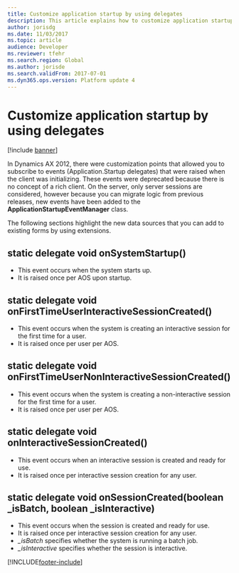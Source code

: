 ```yaml
---
title: Customize application startup by using delegates
description: This article explains how to customize application startup by using delegates.
author: jorisdg
ms.date: 11/03/2017
ms.topic: article
audience: Developer
ms.reviewer: tfehr
ms.search.region: Global
ms.author: jorisde
ms.search.validFrom: 2017-07-01
ms.dyn365.ops.version: Platform update 4
---
```


# Customize application startup by using delegates

[!include [banner](../includes/banner.md)]

In Dynamics AX 2012, there were customization points that allowed you to subscribe to events (Application.Startup delegates) that were raised when the client was initializing. These events were deprecated because there is no concept of a rich client. On the server, only server sessions are considered, however because you can migrate logic from previous releases, new events have been added to the **ApplicationStartupEventManager** class.

The following sections highlight the new data sources that you can add to existing forms by using extensions.

## static delegate void onSystemStartup()

- This event occurs when the system starts up.
- It is raised once per AOS upon startup.

## static delegate void onFirstTimeUserInteractiveSessionCreated()

- This event occurs when the system is creating an interactive session for the first time for a user.
- It is raised once per user per AOS.

## static delegate void onFirstTimeUserNonInteractiveSessionCreated()

- This event occurs when the system is creating a non-interactive session for the first time for a user.
- It is raised once per user per AOS.

## static delegate void onInteractiveSessionCreated()

- This event occurs when an interactive session is created and ready for use.
- It is raised once per interactive session creation for any user.

## static delegate void onSessionCreated(boolean _isBatch, boolean _isInteractive)

- This event occurs when the session is created and ready for use.
- It is raised once per interactive session creation for any user.
- *_isBatch* specifies whether the system is running a batch job.
- *_isInteractive* specifies whether the session is interactive.

[!INCLUDE[footer-include](../../../includes/footer-banner.md)]